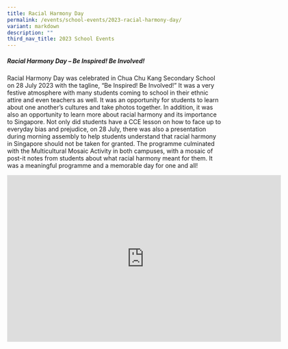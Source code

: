```yaml
---
title: Racial Harmony Day
permalink: /events/school-events/2023-racial-harmony-day/
variant: markdown
description: ""
third_nav_title: 2023 School Events
---
```

##### Racial Harmony Day – Be Inspired! Be Involved!

Racial Harmony Day was celebrated in Chua Chu Kang Secondary School on 28 July 2023 with the tagline, “Be Inspired! Be Involved!” It was a very festive atmosphere with many students coming to school in their ethnic attire and even teachers as well. It was an opportunity for students to learn about one another’s cultures and take photos together.
In addition, it was also an opportunity to learn more about racial harmony and its importance to Singapore. Not only did students have a CCE lesson on how to face up to everyday bias and prejudice, on 28 July, there was also a presentation during morning assembly to help students understand that racial harmony in Singapore should not be taken for granted. 
The programme culminated with the Multicultural Mosaic Activity in both campuses, with a mosaic of post-it notes from students about what racial harmony meant for them. It was a meaningful programme and a memorable day for one and all!

<iframe allowfullscreen="true" height="389" width="640" frameborder="0" src="https://docs.google.com/presentation/d/e/2PACX-1vQF8vnucGCUU0nP3SmP1t9UG8eP0GAD9NmrC_Yq8eqTQC2KWkqXI1C_1Q-7WRyNAA/embed?start=true&amp;loop=true&amp;delayms=3000"></iframe>